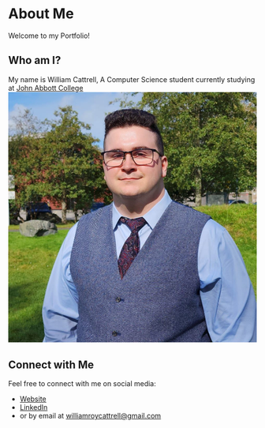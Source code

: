 # About Me

Welcome to my Portfolio!

## Who am I?

My name is William Cattrell, A Computer Science student currently studying at [John Abbott College](https://johnabbott.qc.ca/)
<img src="https://github.com/williamCattrell/williamCattrell.github.io/blob/main/assets/profilePicture.JPG" alt="Profile Picture" style="border-radius: 50% width=200"/>


## Connect with Me

Feel free to connect with me on social media:

- [Website](https://cattrell.net)
- [LinkedIn](https://linkedin.com/in/wrc123/)
- or by email at [williamroycattrell@gmail.com](williamroycattrell@gmail.com)


